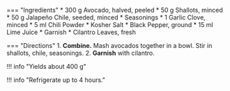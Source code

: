 === "Ingredients"
    * 300 g Avocado, halved, peeled
    * 50 g Shallots, minced
    * 50 g Jalapeño Chile, seeded, minced
    * Seasonings
        * 1 Garlic Clove, minced
        * 5 ml Chili Powder
        * Kosher Salt
        * Black Pepper, ground
        * 15 ml Lime Juice
    * Garnish
        * Cilantro Leaves, fresh

=== "Directions"
    1. **Combine.** Mash avocados together in a bowl. Stir in shallots, chile, seasonings.
    2. **Garnish** with cilantro.

!!! info "Yields about 400 g"

!!! info "Refrigerate up to 4 hours."

[^1]: {{ cite.bittman_how_to_cook_everything }}

